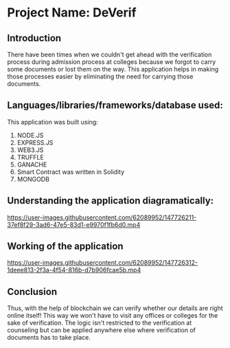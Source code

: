 # Project Name: DeVerif

## Introduction

There have been times when we couldn't get ahead with the verification process during admission process at colleges because we forgot to carry some documents or lost them on the way. This application helps in making those processes easier by eliminating the need for carrying those documents.

## Languages/libraries/frameworks/database used:

This application was built using:
1. NODE.JS
2. EXPRESS.JS
3. WEB3.JS
4. TRUFFLE
5. GANACHE
6. Smart Contract was written in Solidity
7.  MONGODB

## Understanding the application diagramatically:



https://user-images.githubusercontent.com/62089952/147726211-37ef8f29-3ad6-47e5-83d1-e9970f1fb6d0.mp4

## Working of the application



https://user-images.githubusercontent.com/62089952/147726312-1deee813-2f3a-4f54-816b-d7b906fcae5b.mp4

## Conclusion

Thus, with the help of blockchain we can verify whether our details are right online itself! This way we won't have to visit any offices or colleges for the sake of verification.
The logic isn't restricted to the verification at counseling but can be applied anywhere else where verification of documents has to take place.
